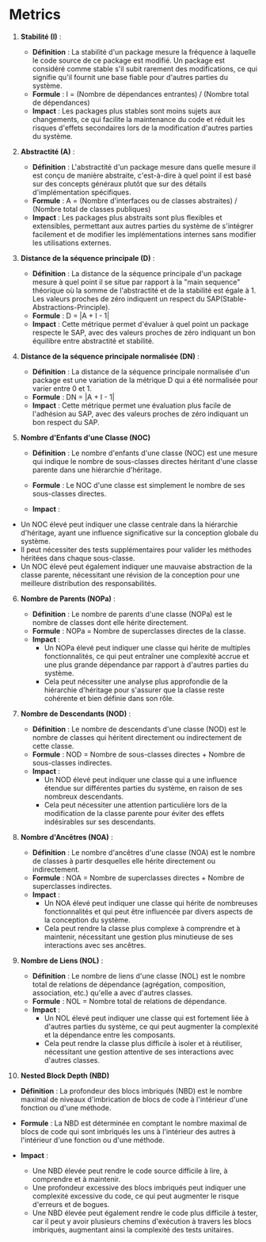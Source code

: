 # Metrics

1. **Stabilité (I)** :
   - **Définition** : La stabilité d'un package mesure la fréquence à laquelle le code source de ce package est modifié. Un package est considéré comme stable s'il subit rarement des modifications, ce qui signifie qu'il fournit une base fiable pour d'autres parties du système.
   - **Formule** : I = (Nombre de dépendances entrantes) / (Nombre total de dépendances)
   - **Impact** : Les packages plus stables sont moins sujets aux changements, ce qui facilite la maintenance du code et réduit les risques d'effets secondaires lors de la modification d'autres parties du système.

2. **Abstractité (A)** :
   - **Définition** : L'abstractité d'un package mesure dans quelle mesure il est conçu de manière abstraite, c'est-à-dire à quel point il est basé sur des concepts généraux plutôt que sur des détails d'implémentation spécifiques.
   - **Formule** : A = (Nombre d'interfaces ou de classes abstraites) / (Nombre total de classes publiques)
   - **Impact** : Les packages plus abstraits sont plus flexibles et extensibles, permettant aux autres parties du système de s'intégrer facilement et de modifier les implémentations internes sans modifier les utilisations externes.

3. **Distance de la séquence principale (D)** :
   - **Définition** : La distance de la séquence principale d'un package mesure à quel point il se situe par rapport à la "main sequence" théorique où la somme de l'abstractité et de la stabilité est égale à 1. Les valeurs proches de zéro indiquent un respect du SAP(Stable-Abstractions-Principle).
   - **Formule** : D = |A + I - 1|
   - **Impact** : Cette métrique permet d'évaluer à quel point un package respecte le SAP, avec des valeurs proches de zéro indiquant un bon équilibre entre abstractité et stabilité.

4. **Distance de la séquence principale normalisée (DN)** :
   - **Définition** : La distance de la séquence principale normalisée d'un package est une variation de la métrique D qui a été normalisée pour varier entre 0 et 1.
   - **Formule** : DN = |A + I - 1|
   - **Impact** : Cette métrique permet une évaluation plus facile de l'adhésion au SAP, avec des valeurs proches de zéro indiquant un bon respect du SAP.

5. **Nombre d'Enfants d'une Classe (NOC)**

   - **Définition** : Le nombre d'enfants d'une classe (NOC) est une mesure qui indique le nombre de sous-classes directes héritant d'une classe parente dans une hiérarchie d'héritage.

   - **Formule** : Le NOC d'une classe est simplement le nombre de ses sous-classes directes.

   - **Impact** : 
  - Un NOC élevé peut indiquer une classe centrale dans la hiérarchie d'héritage, ayant une influence significative sur la conception globale du système.
  - Il peut nécessiter des tests supplémentaires pour valider les méthodes héritées dans chaque sous-classe.
  - Un NOC élevé peut également indiquer une mauvaise abstraction de la classe parente, nécessitant une révision de la conception pour une meilleure distribution des responsabilités.

6. **Nombre de Parents (NOPa)** :
   - **Définition** : Le nombre de parents d'une classe (NOPa) est le nombre de classes dont elle hérite directement.
   - **Formule** : NOPa = Nombre de superclasses directes de la classe.
   - **Impact** :
     - Un NOPa élevé peut indiquer une classe qui hérite de multiples fonctionnalités, ce qui peut entraîner une complexité accrue et une plus grande dépendance par rapport à d'autres parties du système.
     - Cela peut nécessiter une analyse plus approfondie de la hiérarchie d'héritage pour s'assurer que la classe reste cohérente et bien définie dans son rôle.

7. **Nombre de Descendants (NOD)** :
   - **Définition** : Le nombre de descendants d'une classe (NOD) est le nombre de classes qui héritent directement ou indirectement de cette classe.
   - **Formule** : NOD = Nombre de sous-classes directes + Nombre de sous-classes indirectes.
   - **Impact** :
     - Un NOD élevé peut indiquer une classe qui a une influence étendue sur différentes parties du système, en raison de ses nombreux descendants.
     - Cela peut nécessiter une attention particulière lors de la modification de la classe parente pour éviter des effets indésirables sur ses descendants.

8. **Nombre d'Ancêtres (NOA)** :
   - **Définition** : Le nombre d'ancêtres d'une classe (NOA) est le nombre de classes à partir desquelles elle hérite directement ou indirectement.
   - **Formule** : NOA = Nombre de superclasses directes + Nombre de superclasses indirectes.
   - **Impact** :
     - Un NOA élevé peut indiquer une classe qui hérite de nombreuses fonctionnalités et qui peut être influencée par divers aspects de la conception du système.
     - Cela peut rendre la classe plus complexe à comprendre et à maintenir, nécessitant une gestion plus minutieuse de ses interactions avec ses ancêtres.

9. **Nombre de Liens (NOL)** :
   - **Définition** : Le nombre de liens d'une classe (NOL) est le nombre total de relations de dépendance (agrégation, composition, association, etc.) qu'elle a avec d'autres classes.
   - **Formule** : NOL = Nombre total de relations de dépendance.
   - **Impact** :
     - Un NOL élevé peut indiquer une classe qui est fortement liée à d'autres parties du système, ce qui peut augmenter la complexité et la dépendance entre les composants.
     - Cela peut rendre la classe plus difficile à isoler et à réutiliser, nécessitant une gestion attentive de ses interactions avec d'autres classes.

10. **Nested Block Depth (NBD)**

- **Définition** : La profondeur des blocs imbriqués (NBD) est le nombre maximal de niveaux d'imbrication de blocs de code à l'intérieur d'une fonction ou d'une méthode.
  
- **Formule** : La NBD est déterminée en comptant le nombre maximal de blocs de code qui sont imbriqués les uns à l'intérieur des autres à l'intérieur d'une fonction ou d'une méthode.

- **Impact** :
  - Une NBD élevée peut rendre le code source difficile à lire, à comprendre et à maintenir.
  - Une profondeur excessive des blocs imbriqués peut indiquer une complexité excessive du code, ce qui peut augmenter le risque d'erreurs et de bogues.
  - Une NBD élevée peut également rendre le code plus difficile à tester, car il peut y avoir plusieurs chemins d'exécution à travers les blocs imbriqués, augmentant ainsi la complexité des tests unitaires.

